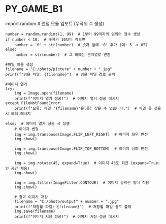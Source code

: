 # PY_GAME_B1

import random  # 랜덤 모듈 임포트 (무작위 수 생성)

    number = random.randint(1, 99)  # 1부터 99까지의 임의의 정수 생성
    if number < 10:  # 숫자가 10보다 작으면
        number = '0' + str(number)  # 숫자 앞에 '0' 추가 (예: 5 -> 05)
    else:
        number = str(number)  # 그 외에는 문자열로 변환
    
    #파일 이름 생성
    filename = "C:/photo/picture" + number + ".jpg"
    print(f"읽을 파일: {filename}")  # 읽을 파일 경로 출력
    
    #이미지 열기
    try:
        img = Image.open(filename)
        print(f"이미지 열기 성공!")  # 이미지 열기 성공 메시지
    except FileNotFoundError:
        print(f"오류: 파일 '{filename}'을(를) 찾을 수 없습니다.")  # 파일 못 찾을 시 에러 메시지
    
    else:  # 이미지 열기 성공 시 실행
        # 이미지 변형
        img = img.transpose(Image.FLIP_LEFT_RIGHT)  # 이미지 좌우 반전
        img.show()
    
        img = img.transpose(Image.FLIP_TOP_BOTTOM)  # 이미지 상하 반전
        img.show()
    
        img = img.rotate(45, expand=True)  # 이미지 45도 회전 (expand=True: 빈 공간 채움)
        img.show()
    
        img = img.filter(ImageFilter.CONTOUR)  # 이미지 윤곽선 필터 적용
        img.show()
    
        # 결과 이미지 저장
        filename = "C:/photo/output" + number + ".jpg"
        print(f"저장할 파일: {filename}")  # 저장할 파일 경로 출력
        img.save(filename)
        print(f"이미지 저장 성공!")  # 이미지 저장 성공 메시지
